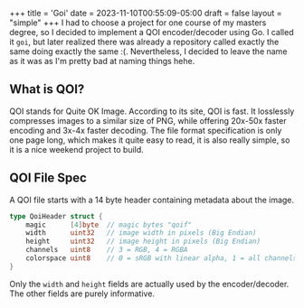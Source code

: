 +++
title = 'Goi'
date = 2023-11-10T00:55:09-05:00
draft = false
layout = "simple"
+++
I had to choose a project for one course of my masters degree, so I decided to implement a QOI encoder/decoder
using Go. I called it `goi`, but later realized there was already a repository called exactly the same doing exactly
the same :(. Nevertheless, I decided to leave the name as it was as I'm pretty bad at naming things hehe.

## What is QOI?
QOI stands for Quite OK Image. According to its site, QOI is fast. It losslessly compresses images to a similar 
size of PNG, while offering 20x-50x faster encoding and 3x-4x faster decoding. The file format specification is
only one page long, which makes it quite easy to read, it is also really simple, so it is a nice weekend project
to build.


## QOI File Spec
A QOI file starts with a 14 byte header containing metadata about the image. 
```go
type QoiHeader struct {
    magic      [4]byte  // magic bytes "qoif"
    width      uint32   // image width in pixels (Big Endian)
    height     uint32   // image height in pixels (Big Endian)
    channels   uint8    // 3 = RGB, 4 = RGBA
    colorspace uint8    // 0 = sRGB with linear alpha, 1 = all channels linear
}
```
Only the `width` and `height` fields are actually used by the encoder/decoder. The other fields are purely informative.
